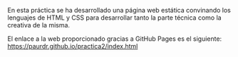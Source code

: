 En esta práctica se ha desarrollado una página web estática convinando los lenguajes de HTML y CSS para desarrollar tanto la parte técnica como la creativa de la misma.

El enlace a la web proporcionado gracias a GitHub Pages es el siguiente: https://paurdr.github.io/practica2/index.html
